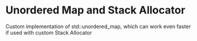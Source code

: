 # Unordered Map and Stack Allocator
Custom implementation of std::unordered_map, which can work even faster if used with custom Stack Allocator
